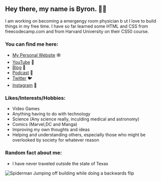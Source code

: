 ## Hey there, my name is Byron. 👋🏽

I am working on becoming a emergengy room physician b ut I love to build things in my free time. I have so far learned some HTML and CSS from freecodecamp.com and from Harvard University on their CS50 course.

### You can find me here:
* [My Personal Website](https://byronwrightjr.com) 🕸
* [YouTube](https://www.youtube.com/channel/UCH_dEUH3rm29_7laJAGRS6w) 🎥
* [Blog](https://medium.com/@byronwrightjr) 📝
* [Podcast](https://open.spotify.com/show/0hVsGy9BZVMe8vGY0jqG4g?si=da48e152627f47ae) 🎤
* [Twitter](https://twitter.com/byronwrightjr) 🐦
* [Instagram](https://instagram.com/byroncwrightjr) 📸

### Likes/Interests/Hobbies:
* Video Games
* Anything having to do with technology
* Science (Any science really, inculding medical and astronomy)
* Comics (Marvel,DC and Manga)
* Improving my own thoughts and ideas
* Helping and understanding others, especially those who might be overlooked by society for whatever reason

### Random fact about me:
* I have never traveled outside the state of Texas

![Spiderman Jumping off building while doing a backwards flip](https://media1.giphy.com/media/l46C5YyhNUlhFLlio/giphy.gif?cid=790b7611df538b7cde8e1da81dbf01e0500ed0304bd8c917&rid=giphy.gif&ct=g) 
